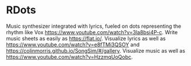 # RDots
Music synthesizer integrated with lyrics, fueled on dots representing the rhythm like Vox https://www.youtube.com/watch?v=3la8bsi4P-c. Write music sheets as easily as https://flat.io/. Visualize lyrics as well as https://www.youtube.com/watch?v=e8fTMi3QSOY and https://colinmorris.github.io/SongSim/#/gallery. Visualize music as well as https://www.youtube.com/watch?v=HzzmqUoQobc.
